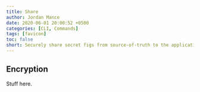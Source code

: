 ```yaml
---
title: Share
author: Jordan Mance
date: 2020-06-01 20:00:52 +0500
categories: [CLI, Commands]
tags: [favicon]
toc: false
short: Securely share secret figs from source-of-truth to the applications that need them.
---
```


## Encryption

Stuff here.     